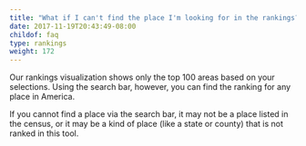 ```yaml
---
title: "What if I can't find the place I'm looking for in the rankings?"
date: 2017-11-19T20:43:49-08:00
childof: faq
type: rankings
weight: 172
---
```

Our rankings visualization shows only the top 100 areas based on your selections. Using the search bar, however, you can find the ranking for any place in America.

If you cannot find a place via the search bar, it may not be a place listed in the census, or it may be a kind of place (like a state or county) that is not ranked in this tool.